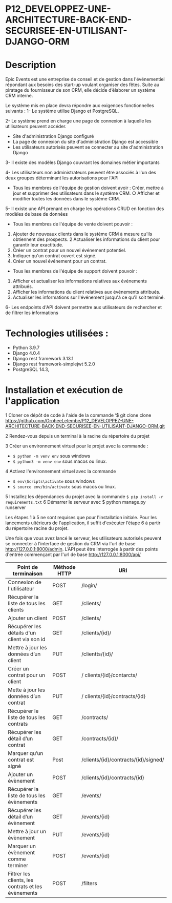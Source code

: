# P12_DEVELOPPEZ-UNE-ARCHITECTURE-BACK-END-SECURISEE-EN-UTILISANT-DJANGO-ORM

 # Description
  Epic Events est une entreprise de conseil et de gestion dans l'événementiel répondant aux besoins des start-up voulant organiser des fêtes. Suite au piratage du fournisseur de son CRM, elle décide d’élaborer un système CRM interne. 

Le système mis en place devra répondre aux exigences fonctionnelles suivants :
1-	Le système utilise Django et PostgreSQL.

2-	Le système prend en charge une page de connexion à laquelle les utilisateurs peuvent accéder.
-	Site d'administration Django configuré
-	La page de connexion du site d'administration Django est accessible
-	Les utilisateurs autorisés peuvent se connecter au site d'administration Django

3-	Il existe des modèles Django couvrant les domaines métier importants

4-	Les utilisateurs non administrateurs peuvent être associés à l'un des deux groupes déterminant les autorisations pour l'API
-	Tous les membres de l'équipe de gestion doivent avoir : 
Créer, mettre à jour et supprimer des utilisateurs dans le système CRM. ○   Afficher et modifier toutes les données dans le système CRM. 

5-	Il existe une API prenant en charge les opérations CRUD en fonction des modèles de base de données
-	Tous les membres de l'équipe de vente doivent pouvoir : 
   1. Ajouter de nouveaux clients dans le système CRM à mesure qu'ils obtiennent des prospects. 
   2  Actualiser les informations du client pour garantir leur exactitude. 
   3. Créer un contrat pour un nouvel événement potentiel. 
   4. Indiquer qu'un contrat ouvert est signé.  
   5. Créer un nouvel événement pour un contrat. 
 
-	Tous les membres de l'équipe de support doivent pouvoir : 
 1. Afficher et actualiser les informations relatives aux événements attribués.  
 2. Afficher les informations du client relatives aux événements attribués. 
 3. Actualiser les informations sur l'événement jusqu'à ce qu'il soit terminé. 

6-	Les endpoints  d'API doivent permettre aux utilisateurs de rechercher et de filtrer les informations


# Technologies utilisées :
-	Python 3.9.7
-	Django 4.0.4
-	Django rest framework 3.13.1
-	Django rest framework-simplejwt 5.2.0
-	PostgreSQL 14.3,

# Installation et exécution de l'application 

1	Cloner ce dépôt de code à l'aide de la commande ‘$ git clone clone https://github.com/OrpheeLetembe/P12_DEVELOPPEZ-UNE-ARCHITECTURE-BACK-END-SECURISEE-EN-UTILISANT-DJANGO-ORM.git

2	 Rendez-vous depuis un terminal à la racine du répertoire du projet 

3	Créer un environnement virtuel pour le projet avec la commande :

- `$ python -m venv env` sous windows 
- `$ python3 -m venv env` sous macos ou linux.

4	Activez l'environnement virtuel avec la commande

- `$ env\Scripts\activate` sous windows 
- `$ source env/bin/activate` sous macos ou linux.

5	Installez les dépendances du projet avec la commande `$ pip install -r requirements.txt`
6	 Démarrer le serveur avec $ python manage.py runserver

Les étapes 1 à 5 ne sont requises que pour l'installation initiale. Pour les lancements ultérieurs de l'application, il suffit d'exécuter l’étape 6 à partir du répertoire racine du projet.

Une fois que vous avez lancé le serveur, les utilisateurs autorisés peuvent se connecter à l’interface de gestion du CRM via l'url de base http://127.0.0.1:8000/admin.
L’API peut être interrogée à partir des points d'entrée commençant par l'url de base http://127.0.0.1:8000/api/


|Point de terminaison|Méthode HTTP|URI|
|-----------------|------------|--------------|
| Connexion de l'utilisateur	          |  POST  |/login/|
| Récupérer la liste de tous les clients |  GET|/clients/|
| Ajouter un client            |  POST|/clients/|
| Récupérer les détails d'un client via son id |  GET |/clients/{id}/|
| Mettre à jour les données d’un client             |  PUT |/clientts/{id}/|
| Créer un contrat pour un client |  POST|/ clients/{id}/contarcts/|
| Mette à jour les données d’un contrat |  PUT|/ clients/{id}/contracts/{id}|
| Récupérer le liste de tous les contrats|  GET|/contracts/|
| Récupérer les détail d’un contrat|  GET|/contracts/{id}/|
| Marquer qu’un contrat est signé|  Post|/clients/{id}/contracts/{id}/signed/
| Ajouter un évènement|  POST|/clients/{id}/contracts/{id}
| Récupérer la liste de tous les évènements|  GET|/events/
| Récupérer les détail d’un évènement|  GET|/events/{id}
| Mettre à jour un évènement|  PUT|/events/{id}
| Marquer un évènement comme terminer|  POST|/events/{id}
| Filtrer les clients, les contrats et les évènements|  POST|/filters









